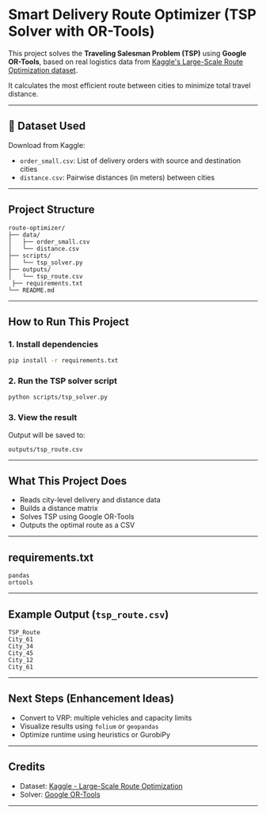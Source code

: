 
# Smart Delivery Route Optimizer (TSP Solver with OR-Tools)

This project solves the **Traveling Salesman Problem (TSP)** using **Google OR-Tools**, based on real logistics data from [Kaggle's Large-Scale Route Optimization dataset](https://www.kaggle.com/datasets/mexwell/large-scale-route-optimization).

It calculates the most efficient route between cities to minimize total travel distance.

---

## 📁 Dataset Used

Download from Kaggle:
- `order_small.csv`: List of delivery orders with source and destination cities
- `distance.csv`: Pairwise distances (in meters) between cities



---

## Project Structure

```
route-optimizer/
├── data/
│   ├── order_small.csv
│   └── distance.csv
├── scripts/
│   └── tsp_solver.py
├── outputs/
│   └── tsp_route.csv
 ├── requirements.txt
└── README.md
```

---

##  How to Run This Project

### 1. Install dependencies

```bash
pip install -r requirements.txt
```

### 2. Run the TSP solver script

```bash
python scripts/tsp_solver.py
```

### 3. View the result

Output will be saved to:

```
outputs/tsp_route.csv
```

---

## What This Project Does

- Reads city-level delivery and distance data
- Builds a distance matrix
- Solves TSP using Google OR-Tools
- Outputs the optimal route as a CSV
  

---

## requirements.txt

```text
pandas
ortools
```

---

## Example Output (`tsp_route.csv`)

```csv
TSP_Route
City_61
City_34
City_45
City_12
City_61
```

---

## Next Steps (Enhancement Ideas)

- Convert to VRP: multiple vehicles and capacity limits
- Visualize results using `folium` or `geopandas`
- Optimize runtime using heuristics or GurobiPy

---

## Credits

- Dataset: [Kaggle - Large-Scale Route Optimization](https://www.kaggle.com/datasets/mexwell/large-scale-route-optimization)
- Solver: [Google OR-Tools](https://developers.google.com/optimization)

---


